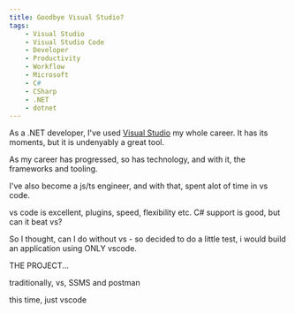 ```yaml
---
title: Goodbye Visual Studio?
tags:
    - Visual Studio
    - Visual Studio Code
    - Developer
    - Productivity
    - Workflow
    - Microsoft
    - C#
    - CSharp
    - .NET
    - dotnet
---
```


As a .NET developer, I've used [Visual Studio]() my whole career. It has its moments, but it is undenyably a great tool.

As my career has progressed, so has technology, and with it, the frameworks and tooling.

I've also become a js/ts engineer, and with that, spent alot of time in vs code.

vs code is excellent, plugins, speed, flexibility etc. C# support is good, but can it beat vs?

So I thought, can I do without vs - so decided to do a little test, i would build an application using ONLY vscode.

THE PROJECT...

traditionally, vs, SSMS and postman

this time, just vscode

